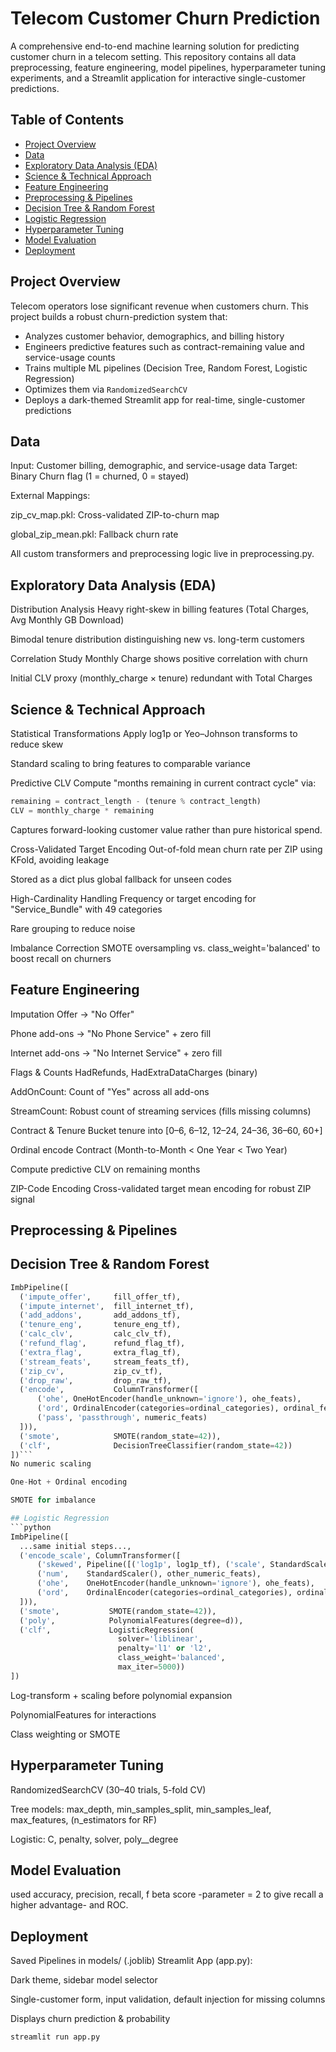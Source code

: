 # Telecom Customer Churn Prediction

A comprehensive end-to-end machine learning solution for predicting customer churn in a telecom setting. This repository contains all data preprocessing, feature engineering, model pipelines, hyperparameter tuning experiments, and a Streamlit application for interactive single-customer predictions.

## Table of Contents
- [Project Overview](#project-overview)
- [Data](#data)
- [Exploratory Data Analysis (EDA)](#exploratory-data-analysis-eda)
- [Science & Technical Approach](#science--technical-approach)
- [Feature Engineering](#feature-engineering)
- [Preprocessing & Pipelines](#preprocessing--pipelines)
- [Decision Tree & Random Forest](#decision-tree--random-forest)
- [Logistic Regression](#logistic-regression)
- [Hyperparameter Tuning](#hyperparameter-tuning)
- [Model Evaluation](#model-evaluation)
- [Deployment](#deployment)
## Project Overview
Telecom operators lose significant revenue when customers churn. This project builds a robust churn-prediction system that:
- Analyzes customer behavior, demographics, and billing history
- Engineers predictive features such as contract-remaining value and service-usage counts
- Trains multiple ML pipelines (Decision Tree, Random Forest, Logistic Regression)
- Optimizes them via `RandomizedSearchCV`
- Deploys a dark-themed Streamlit app for real-time, single-customer predictions

## Data
Input: Customer billing, demographic, and service-usage data
Target: Binary Churn flag (1 = churned, 0 = stayed)

External Mappings:

zip_cv_map.pkl: Cross-validated ZIP-to-churn map

global_zip_mean.pkl: Fallback churn rate

All custom transformers and preprocessing logic live in preprocessing.py.

## Exploratory Data Analysis (EDA)
Distribution Analysis
Heavy right-skew in billing features (Total Charges, Avg Monthly GB Download)

Bimodal tenure distribution distinguishing new vs. long-term customers

Correlation Study
Monthly Charge shows positive correlation with churn

Initial CLV proxy (monthly_charge × tenure) redundant with Total Charges

## Science & Technical Approach
Statistical Transformations
Apply log1p or Yeo–Johnson transforms to reduce skew

Standard scaling to bring features to comparable variance

Predictive CLV
Compute "months remaining in current contract cycle" via:

```python
remaining = contract_length - (tenure % contract_length)
CLV = monthly_charge * remaining
```

Captures forward-looking customer value rather than pure historical spend.

Cross-Validated Target Encoding
Out-of-fold mean churn rate per ZIP using KFold, avoiding leakage

Stored as a dict plus global fallback for unseen codes

High-Cardinality Handling
Frequency or target encoding for "Service_Bundle" with 49 categories

Rare grouping to reduce noise

Imbalance Correction
SMOTE oversampling vs. class_weight='balanced' to boost recall on churners

## Feature Engineering
Imputation
Offer → "No Offer"

Phone add-ons → "No Phone Service" + zero fill

Internet add-ons → "No Internet Service" + zero fill

Flags & Counts
HadRefunds, HadExtraDataCharges (binary)

AddOnCount: Count of "Yes" across all add-ons

StreamCount: Robust count of streaming services (fills missing columns)

Contract & Tenure
Bucket tenure into [0–6, 6–12, 12–24, 24–36, 36–60, 60+]

Ordinal encode Contract (Month-to-Month < One Year < Two Year)

Compute predictive CLV on remaining months

ZIP-Code Encoding
Cross-validated target mean encoding for robust ZIP signal

## Preprocessing & Pipelines
## Decision Tree & Random Forest
```python
ImbPipeline([
  ('impute_offer',     fill_offer_tf),
  ('impute_internet',  fill_internet_tf),
  ('add_addons',       add_addons_tf),
  ('tenure_eng',       tenure_eng_tf),
  ('calc_clv',         calc_clv_tf),
  ('refund_flag',      refund_flag_tf),
  ('extra_flag',       extra_flag_tf),
  ('stream_feats',     stream_feats_tf),
  ('zip_cv',           zip_cv_tf),
  ('drop_raw',         drop_raw_tf),
  ('encode',           ColumnTransformer([
      ('ohe', OneHotEncoder(handle_unknown='ignore'), ohe_feats),
      ('ord', OrdinalEncoder(categories=ordinal_categories), ordinal_feats),
      ('pass', 'passthrough', numeric_feats)
  ])),
  ('smote',            SMOTE(random_state=42)),
  ('clf',              DecisionTreeClassifier(random_state=42))
])```
No numeric scaling

One-Hot + Ordinal encoding

SMOTE for imbalance

## Logistic Regression
```python
ImbPipeline([
  ...same initial steps...,
  ('encode_scale', ColumnTransformer([
      ('skewed', Pipeline([('log1p', log1p_tf), ('scale', StandardScaler())]), skewed_feats),
      ('num',    StandardScaler(), other_numeric_feats),
      ('ohe',    OneHotEncoder(handle_unknown='ignore'), ohe_feats),
      ('ord',    OrdinalEncoder(categories=ordinal_categories), ordinal_feats),
  ])),
  ('smote',           SMOTE(random_state=42)),       
  ('poly',            PolynomialFeatures(degree=d)),
  ('clf',             LogisticRegression(
                        solver='liblinear', 
                        penalty='l1' or 'l2', 
                        class_weight='balanced',
                        max_iter=5000))
])
```
Log-transform + scaling before polynomial expansion

PolynomialFeatures for interactions

Class weighting or SMOTE

## Hyperparameter Tuning
RandomizedSearchCV (30–40 trials, 5-fold CV)

Tree models: max_depth, min_samples_split, min_samples_leaf, max_features, (n_estimators for RF)

Logistic: C, penalty, solver, poly__degree

## Model Evaluation
used accuracy, precision, recall, f beta score -parameter = 2 to give recall a higher advantage- and ROC.

## Deployment
Saved Pipelines in models/ (.joblib)
Streamlit App (app.py):

Dark theme, sidebar model selector

Single-customer form, input validation, default injection for missing columns

Displays churn prediction & probability

```bash
streamlit run app.py
```
